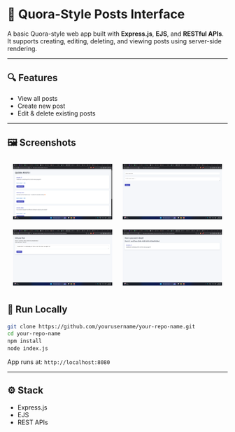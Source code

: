 # 📝 Quora-Style Posts Interface

A basic Quora-style web app built with **Express.js**, **EJS**, and **RESTful APIs**.  
It supports creating, editing, deleting, and viewing posts using server-side rendering.

---

## 🔍 Features

- View all posts
- Create new post
- Edit & delete existing posts

---

## 🖼️ Screenshots

<p align="center">
  <img src="./assets/Home.png" width="45%" style="margin:10px;" />
  <img src="./assets/New_Post.png" width="45%" style="margin:10px;" />
  <br>
  <img src="./assets/Edit.png" width="45%" style="margin:10px;" />
  <img src="./assets/See_in_detail.png" width="45%" style="margin:10px;" />
</p>

## 🚀 Run Locally

```bash
git clone https://github.com/yourusername/your-repo-name.git
cd your-repo-name
npm install
node index.js
```

App runs at: `http://localhost:8080`

---

## ⚙️ Stack

- Express.js
- EJS
- REST APIs
